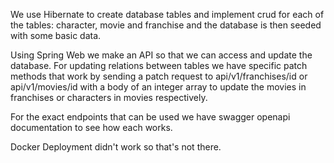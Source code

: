 We use Hibernate to create database tables and implement crud for each of the tables: character, movie and franchise and the database is then seeded with some basic data.

Using Spring Web we make an API so that we can access and update the database. For updating relations between tables we have specific patch methods that work by sending a patch request to api/v1/franchises/id or api/v1/movies/id with a body of an integer array to update the movies in franchises or characters in movies respectively.

For the exact endpoints that can be used we have swagger openapi documentation to see how each works.

Docker Deployment didn't work so that's not there.

